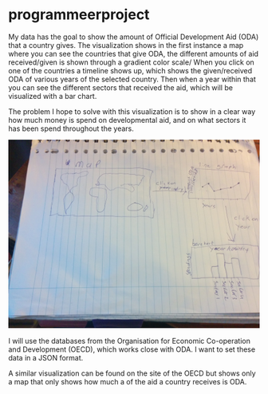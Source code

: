 # programmeerproject

My data has the goal to show the amount of Official Development  Aid (ODA) that a country gives. The visualization shows in the first instance a map where you can see the countries that give ODA, the different amounts of aid received/given is shown through a gradient color scale/ When you click on one of the countries a timeline shows up, which shows the given/received ODA of various years of the selected country. Then when a year within that you can see the different sectors that received the aid, which will be visualized with a bar chart.

The problem I hope to solve with this visualization is to show in a clear way how much money is spend on developmental aid, and on what sectors it has been spend throughout the years. 

![](doc/sketch.jpg)

I will use the databases from the Organisation for Economic Co-operation and Development (OECD), which works close with ODA. I want to set these data in a JSON format.

A similar visualization can be found on the site of the OECD but shows only a map that only shows how much a of the aid a country receives is ODA.  
